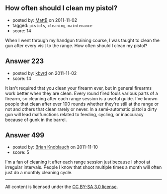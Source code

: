 ## How often should I clean my pistol?

- posted by: [MattB](https://stackexchange.com/users/-1/24-mattb) on 2011-11-02
- tagged: `pistols`, `cleaning`, `maintenance`
- score: 14

When I went through my handgun training course, I was taught to clean the gun after every visit to the range.  How often should I clean my pistol?


## Answer 223

- posted by: [kbyrd](https://stackexchange.com/users/-1/37-kbyrd) on 2011-11-02
- score: 14

It isn't required that you clean your firearm ever, but in general firearms work better when they are clean. Every round fired fouls various parts of a firearm, so cleaning after each range session is a useful guide. I've known people that clean after ever 100 rounds whether they're still at the range or not and others that clean rarely or never. In a semi-automatic pistol a dirty gun will lead malfunctions related to feeding, cycling, or inaccuracy because of gunk in the barrel.


## Answer 499

- posted by: [Brian Knoblauch](https://stackexchange.com/users/-1/172-brian-knoblauch) on 2011-11-10
- score: 5

I'm a fan of cleaning it after each range session just because I shoot at irregular intervals.  People I know that shoot multiple times a month will often just do a monthly cleaning cycle.



---

All content is licensed under the [CC BY-SA 3.0 license](https://creativecommons.org/licenses/by-sa/3.0/).
